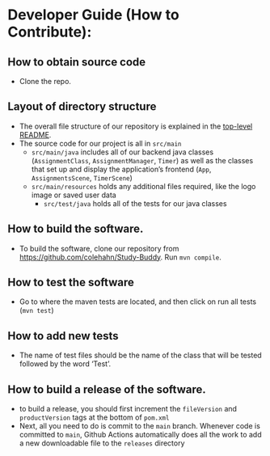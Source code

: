 
# Developer Guide (How to Contribute):

## How to obtain source code
* Clone the repo.

## Layout of directory structure
* The overall file structure of our repository is explained in the [top-level README](README.md). 
* The source code for our project is all in `src/main`
    * `src/main/java` includes all of our backend java classes (`AssignmentClass`, `AssignmentManager`, `Timer`) as well as the classes that set up and display the application’s frontend (`App`, `AssignmentsScene`, `TimerScene`)
    * `src/main/resources` holds any additional files required, like the logo image or saved user data
      * `src/test/java` holds all of the tests for our java classes

## How to build the software.
*  To build the software, clone our repository from https://github.com/colehahn/Study-Buddy. Run `mvn compile`.

## How to test the software
* Go to where the maven tests are located, and then click on run all tests (`mvn test`)

## How to add new tests
* The name of test files should be the name of the class that will be tested followed by the word ‘Test’.


## How to build a release of the software.
* to build a release, you should first increment the `fileVersion` and `productVersion` tags at the bottom of `pom.xml` <work in progress: we will make these constants in the file so that they are easily accessible at the top of the file>
* Next, all you need to do is commit to the `main` branch. Whenever code is committed to `main`, Github Actions automatically does all the work to add a new downloadable file to the `releases` directory



